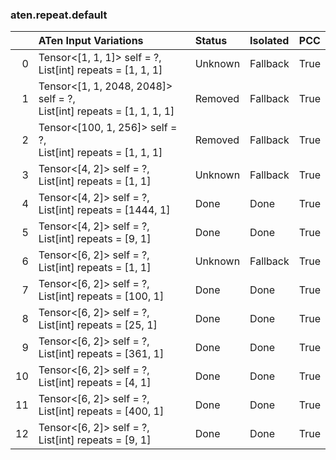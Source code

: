 ### aten.repeat.default
|    | ATen Input Variations                                                    | Status   | Isolated   | PCC   |
|---:|:-------------------------------------------------------------------------|:---------|:-----------|:------|
|  0 | Tensor<[1, 1, 1]> self = ?,<br>List[int] repeats = [1, 1, 1]             | Unknown  | Fallback   | True  |
|  1 | Tensor<[1, 1, 2048, 2048]> self = ?,<br>List[int] repeats = [1, 1, 1, 1] | Removed  | Fallback   | True  |
|  2 | Tensor<[100, 1, 256]> self = ?,<br>List[int] repeats = [1, 1, 1]         | Removed  | Fallback   | True  |
|  3 | Tensor<[4, 2]> self = ?,<br>List[int] repeats = [1, 1]                   | Unknown  | Fallback   | True  |
|  4 | Tensor<[4, 2]> self = ?,<br>List[int] repeats = [1444, 1]                | Done     | Done       | True  |
|  5 | Tensor<[4, 2]> self = ?,<br>List[int] repeats = [9, 1]                   | Done     | Done       | True  |
|  6 | Tensor<[6, 2]> self = ?,<br>List[int] repeats = [1, 1]                   | Unknown  | Fallback   | True  |
|  7 | Tensor<[6, 2]> self = ?,<br>List[int] repeats = [100, 1]                 | Done     | Done       | True  |
|  8 | Tensor<[6, 2]> self = ?,<br>List[int] repeats = [25, 1]                  | Done     | Done       | True  |
|  9 | Tensor<[6, 2]> self = ?,<br>List[int] repeats = [361, 1]                 | Done     | Done       | True  |
| 10 | Tensor<[6, 2]> self = ?,<br>List[int] repeats = [4, 1]                   | Done     | Done       | True  |
| 11 | Tensor<[6, 2]> self = ?,<br>List[int] repeats = [400, 1]                 | Done     | Done       | True  |
| 12 | Tensor<[6, 2]> self = ?,<br>List[int] repeats = [9, 1]                   | Done     | Done       | True  |

